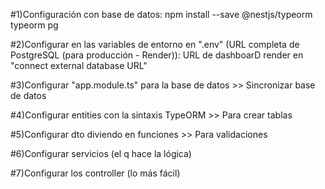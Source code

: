 #1)Configuración con base de datos:
npm install --save @nestjs/typeorm typeorm pg

#2)Configurar en las variables de entorno en ".env" (URL completa de PostgreSQL (para producción - Render)): URL de dashboarD render en "connect external database URL"

#3)Configurar "app.module.ts" para la base de datos >> Sincronizar base de datos

#4)Configurar entities con la sintaxis TypeORM >> Para crear tablas

#5)Configurar dto diviendo en funciones >> Para validaciones

#6)Configurar servicios (el q hace la lógica)

#7)Configurar los controller (lo más fácil)
